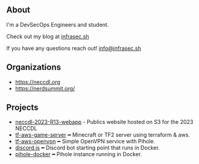 ## About
I'm a DevSecOps Engineers and student.

Check out my blog at [infrasec.sh](https://infrasec.sh?utm_source=github)

If you have any questions reach out! [info@infrasec.sh](mailto:info@infrasec.sh)

## Organizations

- https://neccdl.org
- https://nerdsummit.org/

## Projects
- [neccdl-2023-R13-webapp](https://github.com/andrew-aiken/neccdl-2023-R13-webapp) - Publics website hosted on S3 for the 2023 NECCDL
- [tf-aws-game-server](https://github.com/andrew-aiken/tf-aws-game-server) ━ Minecraft or TF2 server using terraform & aws.
- [tf-aws-openvpn](https://github.com/andrew-aiken/tf-aws-openvpn) ━ Simple OpenVPN service with Pihole.
- [discord.js](https://github.com/andrew-aiken/discord.js) ━ Discord bot starting point that runs in Docker.
- [pihole-docker](https://github.com/andrew-aiken/pihole-docker) ━ Pihole instance running in Docker.
